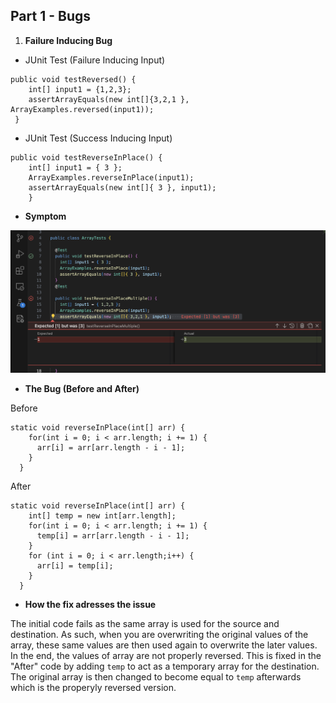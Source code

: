 ## Part 1 - Bugs
1. **Failure Inducing Bug**
   
- JUnit Test (Failure Inducing Input)
```
public void testReversed() {
    int[] input1 = {1,2,3};
    assertArrayEquals(new int[]{3,2,1 }, ArrayExamples.reversed(input1));
 }
```
- JUnit Test (Success Inducing Input)
```
public void testReverseInPlace() {
    int[] input1 = { 3 };
    ArrayExamples.reverseInPlace(input1);
    assertArrayEquals(new int[]{ 3 }, input1);
	}
```
- **Symptom**

![Image](/More_Images/Symptom.png)

- **The Bug (Before and After)**
  
Before
```
static void reverseInPlace(int[] arr) {
    for(int i = 0; i < arr.length; i += 1) {
      arr[i] = arr[arr.length - i - 1];
    }
  }
```
After
```
static void reverseInPlace(int[] arr) {
    int[] temp = new int[arr.length];
    for(int i = 0; i < arr.length; i += 1) {
      temp[i] = arr[arr.length - i - 1];
    }
    for (int i = 0; i < arr.length;i++) {
      arr[i] = temp[i];
    }
  }
```
- **How the fix adresses the issue**

The initial code fails as the same array is used for the source and destination. As such, when you are overwriting the original values of the array, these same values are then used again to overwrite the later values. In the end, the values of array are not properly reversed. This is fixed in the "After" code by adding `temp` to act as a temporary array for the destination. The original array is then changed to become equal to `temp` afterwards which is the properyly reversed version.
